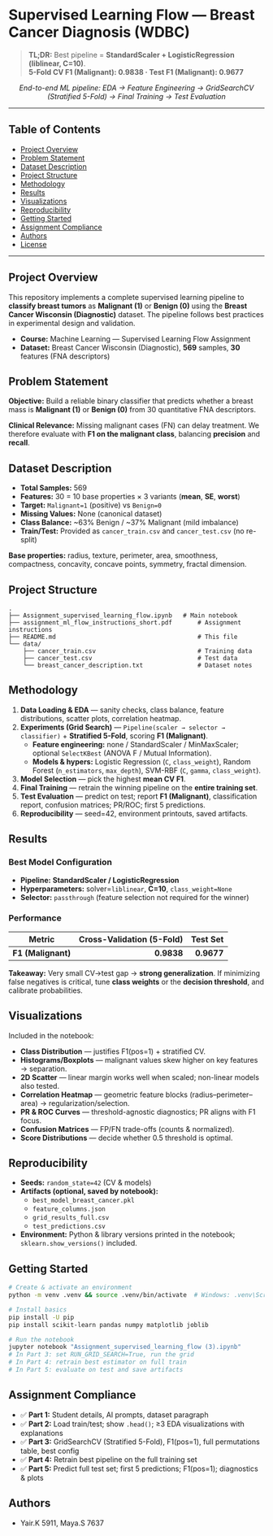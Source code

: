 # Supervised Learning Flow — Breast Cancer Diagnosis (WDBC)

> **TL;DR:** Best pipeline = **StandardScaler + LogisticRegression (liblinear, C=10)**.   
> **5-Fold CV F1 (Malignant): 0.9838 · Test F1 (Malignant): 0.9677**

<p align="center">
  <em>End-to-end ML pipeline: EDA → Feature Engineering → GridSearchCV (Stratified 5-Fold) → Final Training → Test Evaluation</em>
</p>

---

## Table of Contents
- [Project Overview](#project-overview)
- [Problem Statement](#problem-statement)
- [Dataset Description](#dataset-description)
- [Project Structure](#project-structure)
- [Methodology](#methodology)
- [Results](#results)
- [Visualizations](#visualizations)
- [Reproducibility](#reproducibility)
- [Getting Started](#getting-started)
- [Assignment Compliance](#assignment-compliance)
- [Authors](#authors)
- [License](#license)

---

## Project Overview
This repository implements a complete supervised learning pipeline to **classify breast tumors** as **Malignant (1)** or **Benign (0)** using the **Breast Cancer Wisconsin (Diagnostic)** dataset. The pipeline follows best practices in experimental design and validation.

- **Course:** Machine Learning — Supervised Learning Flow Assignment  
- **Dataset:** Breast Cancer Wisconsin (Diagnostic), **569** samples, **30** features (FNA descriptors)

## Problem Statement
**Objective:** Build a reliable binary classifier that predicts whether a breast mass is **Malignant (1)** or **Benign (0)** from 30 quantitative FNA descriptors.

**Clinical Relevance:** Missing malignant cases (FN) can delay treatment. We therefore evaluate with **F1 on the malignant class**, balancing **precision** and **recall**.

## Dataset Description
- **Total Samples:** 569  
- **Features:** 30 = 10 base properties × 3 variants (**mean**, **SE**, **worst**)  
- **Target:** `Malignant=1` (positive) vs `Benign=0`  
- **Missing Values:** None (canonical dataset)  
- **Class Balance:** ~63% Benign / ~37% Malignant (mild imbalance)  
- **Train/Test:** Provided as `cancer_train.csv` and `cancer_test.csv` (no re-split)

**Base properties:** radius, texture, perimeter, area, smoothness, compactness, concavity, concave points, symmetry, fractal dimension.

## Project Structure
```
.
├── Assignment_supervised_learning_flow.ipynb   # Main notebook
├── assignment_ml_flow_instructions_short.pdf       # Assignment instructions
├── README.md                                       # This file
└── data/
    ├── cancer_train.csv                            # Training data
    ├── cancer_test.csv                             # Test data
    └── breast_cancer_description.txt               # Dataset notes
```

## Methodology
1. **Data Loading & EDA** — sanity checks, class balance, feature distributions, scatter plots, correlation heatmap.  
2. **Experiments (Grid Search)** — `Pipeline(scaler → selector → classifier)` + **Stratified 5-Fold**, scoring **F1 (Malignant)**.  
   - **Feature engineering:** none / StandardScaler / MinMaxScaler; optional `SelectKBest` (ANOVA F / Mutual Information).  
   - **Models & hypers:** Logistic Regression (`C`, `class_weight`), Random Forest (`n_estimators`, `max_depth`), SVM-RBF (`C`, `gamma`, `class_weight`).  
3. **Model Selection** — pick the highest **mean CV F1**.  
4. **Final Training** — retrain the winning pipeline on the **entire training set**.  
5. **Test Evaluation** — predict on test; report **F1 (Malignant)**, classification report, confusion matrices; PR/ROC; first 5 predictions.
6. **Reproducibility** — seed=42, environment printouts, saved artifacts.

## Results
### Best Model Configuration
- **Pipeline:** **StandardScaler / LogisticRegression**
- **Hyperparameters:** solver=`liblinear`, **C=10**, `class_weight=None`
- **Selector:** `passthrough` (feature selection not required for the winner)

### Performance
| Metric | Cross-Validation (5-Fold) | Test Set |
|---|---:|---:|
| **F1 (Malignant)** | **0.9838** | **0.9677** |

**Takeaway:** Very small CV→test gap → **strong generalization**. If minimizing false negatives is critical, tune **class weights** or the **decision threshold**, and calibrate probabilities.

## Visualizations
Included in the notebook:
- **Class Distribution** — justifies F1(pos=1) + stratified CV.  
- **Histograms/Boxplots** — malignant values skew higher on key features → separation.  
- **2D Scatter** — linear margin works well when scaled; non-linear models also tested.  
- **Correlation Heatmap** — geometric feature blocks (radius–perimeter–area) → regularization/selection.  
- **PR & ROC Curves** — threshold-agnostic diagnostics; PR aligns with F1 focus.  
- **Confusion Matrices** — FP/FN trade-offs (counts & normalized).  
- **Score Distributions** — decide whether 0.5 threshold is optimal.

## Reproducibility
- **Seeds:** `random_state=42` (CV & models)  
- **Artifacts (optional, saved by notebook):**  
  - `best_model_breast_cancer.pkl`  
  - `feature_columns.json`  
  - `grid_results_full.csv`  
  - `test_predictions.csv`  
- **Environment:** Python & library versions printed in the notebook; `sklearn.show_versions()` included.

## Getting Started
```bash
# Create & activate an environment
python -m venv .venv && source .venv/bin/activate  # Windows: .venv\Scripts\activate

# Install basics
pip install -U pip
pip install scikit-learn pandas numpy matplotlib joblib

# Run the notebook
jupyter notebook "Assignment_supervised_learning_flow (3).ipynb"
# In Part 3: set RUN_GRID_SEARCH=True, run the grid
# In Part 4: retrain best estimator on full train
# In Part 5: evaluate on test and save artifacts
```

## Assignment Compliance
- ✅ **Part 1:** Student details, AI prompts, dataset paragraph  
- ✅ **Part 2:** Load train/test; show `.head()`; ≥3 EDA visualizations with explanations  
- ✅ **Part 3:** GridSearchCV (Stratified 5-Fold), F1(pos=1), full permutations table, best config  
- ✅ **Part 4:** Retrain best pipeline on the full training set  
- ✅ **Part 5:** Predict full test set; first 5 predictions; F1(pos=1); diagnostics & plots

## Authors
- Yair.K  5911, Maya.S 7637

